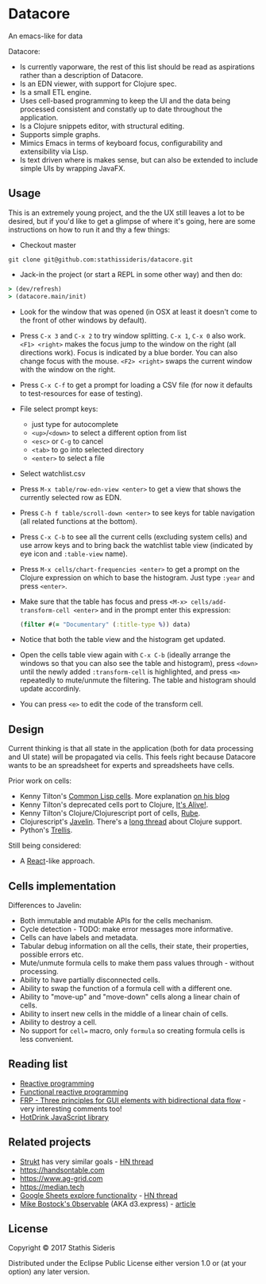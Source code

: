 # Datacore

An emacs-like for data

Datacore:

 * Is currently vaporware, the rest of this list should be read as
   aspirations rather than a description of Datacore.
 * Is an EDN viewer, with support for Clojure spec.
 * Is a small ETL engine.
 * Uses cell-based programming to keep the UI and the data being
   processed consistent and constatly up to date throughout the
   application.
 * Is a Clojure snippets editor, with structural editing.
 * Supports simple graphs.
 * Mimics Emacs in terms of keyboard focus, configurability and
   extensibility via Lisp.
 * Is text driven where is makes sense, but can also be extended to
   include simple UIs by wrapping JavaFX.

## Usage

This is an extremely young project, and the the UX still leaves a lot
to be desired, but if you'd like to get a glimpse of where it's going,
here are some instructions on how to run it and thy a few things:

* Checkout master

```
git clone git@github.com:stathissideris/datacore.git
```

* Jack-in the project (or start a REPL in some other way) and then do:

```clojure
> (dev/refresh)
> (datacore.main/init)
```

* Look for the window that was opened (in OSX at least it doesn't come
  to the front of other windows by default).
* Press `C-x 3` and `C-x 2` to try window splitting. `C-x 1`, `C-x 0`
  also work. `<F1> <right>` makes the focus jump to the window on the
  right (all directions work). Focus is indicated by a blue
  border. You can also change focus with the mouse. `<F2> <right>`
  swaps the current window with the window on the right.
* Press `C-x C-f` to get a prompt for loading a CSV file (for now it
  defaults to test-resources for ease of testing).
* File select prompt keys:
  * just type for autocomplete
  * `<up>`/`<down>` to select a different option from list
  * `<esc>` or `C-g` to cancel
  * `<tab>` to go into selected directory
  * `<enter>` to select a file
* Select watchlist.csv
* Press `M-x table/row-edn-view <enter>` to get a view that shows the
  currently selected row as EDN.
* Press `C-h f table/scroll-down <enter>` to see keys for table
  navigation (all related functions at the bottom).
* Press `C-x C-b` to see all the current cells (excluding system cells)
  and use arrow keys and <enter> to bring back the watchlist table
  view (indicated by eye icon and `:table-view` name).
* Press `M-x cells/chart-frequencies <enter>` to get a prompt on the
  Clojure expression on which to base the histogram. Just type `:year`
  and press `<enter>`.
* Make sure that the table has focus and press `<M-x>
  cells/add-transform-cell <enter>` and in the prompt enter this
  expression:

  ```clojure
  (filter #(= "Documentary" (:title-type %)) data)
  ```

* Notice that both the table view and the histogram get updated.
* Open the cells table view again with `C-x C-b` (ideally arrange the
  windows so that you can also see the table and histogram), press
  `<down>` until the newly added `:transform-cell` is highlighted, and
  press `<m>` repeatedly to mute/unmute the filtering. The table and
  histogram should update accordinly.
* You can press `<e>` to edit the code of the transform cell.

## Design

Current thinking is that all state in the application (both for data
processing and UI state) will be propagated via cells. This feels
right because Datacore wants to be an spreadsheet for experts and
spreadsheets have cells.

Prior work on cells:

 * Kenny Tilton's
   [Common Lisp cells](https://github.com/kennytilton/cells). More
   explanation
   [on his blog](https://smuglispweeny.blogspot.gr/2009/02/cells-secret-transcript.html)
 * Kenny Tilton's deprecated cells port to Clojure,
   [It's Alive!](https://github.com/kennytilton/its-alive).
 * Kenny Tilton's Clojure/Clojurescript port of cells, [Rube](https://github.com/kennytilton/rube).
 * Clojurescript's [Javelin](https://github.com/hoplon/javelin). There's a [long thread](https://github.com/hoplon/javelin/issues/25) about Clojure support.
 * Python's [Trellis](http://peak.telecommunity.com/DevCenter/Trellis).

Still being considered:

 * A [React](https://facebook.github.io/react/docs/reconciliation.html)-like approach.

## Cells implementation

Differences to Javelin:

 * Both immutable and mutable APIs for the cells mechanism.
 * Cycle detection - TODO: make error messages more informative.
 * Cells can have labels and metadata.
 * Tabular debug information on all the cells, their state, their
   properties, possible errors etc.
 * Mute/unmute formula cells to make them pass values through -
   without processing.
 * Ability to have partially disconnected cells.
 * Ability to swap the function of a formula cell with a different
   one.
 * Ability to "move-up" and "move-down" cells along a linear chain of
   cells.
 * Ability to insert new cells in the middle of a linear chain of
   cells.
 * Ability to destroy a cell.
 * No support for `cell=` macro, only `formula` so creating formula
   cells is less convenient.

## Reading list

 * [Reactive programming](https://en.wikipedia.org/wiki/Reactive_programming)
 * [Functional reactive programming](https://en.wikipedia.org/wiki/Functional_reactive_programming)
 * [FRP - Three principles for GUI elements with bidirectional data flow](http://apfelmus.nfshost.com/blog/2012/03/29-frp-three-principles-bidirectional-gui.html) - very interesting comments too!
 * [HotDrink JavaScript library](https://github.com/HotDrink/hotdrink)

## Related projects

 * [Strukt](https://www.freerobotcollective.com/) has very similar goals - [HN thread](https://news.ycombinator.com/item?id=14471153)
 * https://handsontable.com
 * https://www.ag-grid.com
 * https://median.tech
 * [Google Sheets explore functionality](https://www.blog.google/products/g-suite/visualize-data-instantly-machine-learning-google-sheets/) - [HN thread](https://news.ycombinator.com/item?id=14469645)
 * [Mike Bostock's 0bservable](https://www.youtube.com/watch?v=aT4JvF7sglg) (AKA d3.express) - [article](https://medium.com/@mbostock/a-better-way-to-code-2b1d2876a3a0)
## License

Copyright © 2017 Stathis Sideris

Distributed under the Eclipse Public License either version 1.0 or (at
your option) any later version.
